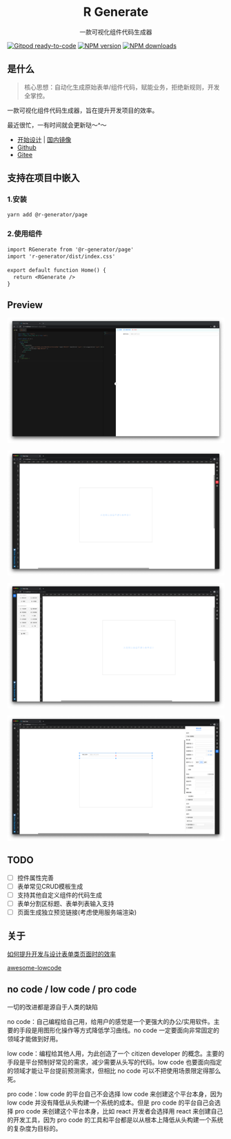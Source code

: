 <div align='center'>
    <h1>R Generate</h1>
    <p>一款可视化组件代码生成器</p>
</div>

[![Gitpod ready-to-code][gitpod-image]][gitpod-url]
[![NPM version][npm-image]][npm-url] 
[![NPM downloads][download-image]][download-url]

[gitpod-image]: https://img.shields.io/badge/Gitpod-ready--to--code-908a85?logo=gitpod
[gitpod-url]: https://gitpod.io/#https://github.com/r-generator/page
[npm-image]: http://img.shields.io/npm/v/@r-generator/page.svg
[npm-url]: https://npmjs.com/package/@r-generator/page
[download-image]: https://img.shields.io/npm/dm/@r-generator/page.svg
[download-url]: https://npmjs.com/package/@r-generator/page

## 是什么
> 核心思想：自动化生成原始表单/组件代码，赋能业务，拒绝新规则，开发全掌控。

一款可视化组件代码生成器，旨在提升开发项目的效率。

最近很忙，一有时间就会更新哒～^～

- [开始设计](https://resonances.gitee.io/r-generator) | [国内镜像](http://generator.resonance.fun)
- [Github](https://github.com/r-generator/page.git)
- [Gitee](https://gitee.com/resonances/r-generator.git)

## 支持在项目中嵌入
### 1.安装
```sh
yarn add @r-generator/page
```
### 2.使用组件
```tsx
import RGenerate from '@r-generator/page'
import 'r-generator/dist/index.css'

export default function Home() {
  return <RGenerate />
}

```
  
## Preview

![alt 属性文本](./docs/imgs/截屏2021-03-11%20下午7.24.33.png "预览")

![alt 属性文本](./docs/imgs/截屏2021-03-11%20下午7.24.58.png "首页")

![alt 属性文本](./docs/imgs/截屏2021-03-11%20下午7.25.09.png "控件面板")

![alt 属性文本](./docs/imgs/截屏2021-03-11%20下午7.25.31.png "设计区")

## TODO
- [ ] 控件属性完善
- [ ] 表单常见CRUD模板生成
- [ ] 支持其他自定义组件的代码生成
- [ ] 表单分割区标题、表单列表输入支持
- [ ] 页面生成独立预览链接(考虑使用服务端渲染)

## 关于
[如何提升开发与设计表单类页面时的效率](https://www.yuque.com/docs/share/74964a3f-2290-4958-b9a4-26fb137fd6f3?#%20)

[awesome-lowcode](https://github.com/taowen/awesome-lowcode)

## no code / low code / pro code

一切的改进都是源自于人类的缺陷

no code：自己编程给自己用，给用户的感觉是一个更强大的办公/实用软件。主要的手段是用图形化操作等方式降低学习曲线。no code 一定要面向非常固定的领域才能做到好用。

low code：编程给其他人用，为此创造了一个 citizen developer 的概念。主要的手段是平台预制好常见的需求，减少需要从头写的代码。low code 也要面向指定的领域才能让平台提前预测需求，但相比 no code 可以不把使用场景限定得那么死。

pro code：low code 的平台自己不会选择 low code 来创建这个平台本身，因为 low code 并没有降低从头构建一个系统的成本。但是 pro code 的平台自己会选择 pro code 来创建这个平台本身，比如 react 开发者会选择用 react 来创建自己的开发工具，因为 pro code 的工具和平台都是以从根本上降低从头构建一个系统的复杂度为目标的。
